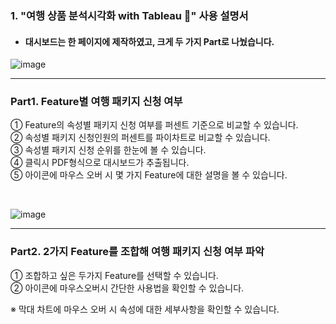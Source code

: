 ### 1. "여행 상품 분석시각화 with Tableau 🛫" 사용 설명서
* #### 대시보드는 한 페이지에 제작하였고, 크게 두 가지 Part로 나눴습니다.


![image](https://lh3.googleusercontent.com/fife/AMPSeme74ZIttEG71rHQD2Z4saHw2B6f6YrLxT_ZGoeZYcsvJ4AIMCzhhybjIJ1LKHkooowB-8szR1plNNU2PS83R86ry5Lj5dLF62rIGkZOW2j_RBonVG87aK0IKIk9Vm1LBpCPtBZjzZUiClecXi21HfxHDLL5cnqKQRJNiRZ-PUoKUx5GHEK-Xf3vNRstgID-MHdc790CgIHIWJtLEeunc2K707RnzAI2-CxOb8pnCa05gNemQLAW3DZ9FVaI_4vvM-56jnJv34720VobMg315L3pifk9gX3_PoEnDMiandXCkGmuzjU0uwpMXxprWgdzwS8xP1pQl6UwGPMuyEgtM5VHmzL5brAUUSit9QW6m1ueIWAz2VR5IvGzjcBxFZDJiMOXQLXjMgCezwpQ9-G3u0Zu4YVBHAG4fJbCeFfEYDOfMw_OUi35pIRUp1JwiXib8nCTIMdMwdUPzHt1T6FlHDHXSZqYfWXK14S7u0czLuKx5SYHz1bD_F83cTGqvD44FwZVbhi9JVIkzQhJSzJC5Bn82cEzX4FdxIawfAAR6L8kA1VAO1ESlSThU4w52Zi6G3RN54a0C6-9xVHPEgolHJvJLqsRdEtBVCnktbCf338RBgfASz5uL37Bzfkxm7rxflImsxRCJCEhUsRxc3pz-sduYPBPyApDCyWkcaGoj7r7J-kX0RWR8fzn-VEM7MLhfKM4bpHjOP-kbfR1DKPwi3_SQLbNZV_xhP7F8xd_5egx8ydbpfk-TVHhWHKp7Lb4vRSEYAwexEqRKGBTVRyzUADQ9_Rc3SAnaqZCIfvjb8qnMBrPIyNbekbDs6MT9OQJZAUQ-vJhAklaCR-GAB8OvbfAg6Qao0HN_Kb6lig-q9GiGA0qEWJRxjPs9k12YtcF5aBvAVLJODvwfFFWu6hIojpnDQVol49bhW4MaqqUVRyhMoywkDBgzP0qdRdC8K5YD4VP0N4EC54OvDDKfCNB6S1hYuYPoNnJh9uWsW2vu8PoVj43eG8IfsQxXmcnAFlsrqSbvEA-G03t_Q-6uTtsFw0AkaJ3UsQbhsyPcrbrFY_8rngQEpX-fo_V6O_N7h5EFzcB3Ucyrgq4tvG423zffk1qocefbEqiUto3yWZdyEzjFsA_Cbbi-y63JeqXIoiOkwSWIwYu_rKkLfTPsp2Ztvig2kPnHmwazm6sGJnJi0z2XJ1pCXjQ1iSevH-6jddlu6BqCaqYxv6ZG4TjEiEN_b_0_Pg7i5Uj9BL4RWulSxxabLIg9oPhAlZ1GIXfuYev3SoQ7SuhWhhinBvPi7F0HQ9KoOknp8ulkG5DrPvO3Hc44xs0o4HluYy08FBRzNHCR4DtUtiMwHU4RKGgWG95BUGGBcCqUBW4t9srxSevY8ZVQKNCMUV8z7G13HplPqXP2_z1ry6pFWRDCqsUxmd_xYGH1tQeMbdvfrxXoNs6Z7Z10sGOWcDCAIaL2ryiTyZaeXw-SFNxhWy7QXS1uRrihgGBC3NF=w1919-h1021)  
<hr>

### Part1. Feature별 여행 패키지 신청 여부 
 ① Feature의 속성별 패키지 신청 여부를 퍼센트 기준으로 비교할 수 있습니다.  
 ② 속성별 패키지 신청인원의 퍼센트를 파이차트로 비교할 수 있습니다.  
 ③ 속성별 패키지 신청 순위를 한눈에 볼 수 있습니다.  
 ④ 클릭시 PDF형식으로 대시보드가 추출됩니다.  
 ⑤ 아이콘에 마우스 오버 시 몇 가지 Feature에 대한 설명을 볼 수 있습니다.   

<br>

![image](https://oopy.lazyrockets.com/api/v2/notion/image?src=https%3A%2F%2Fs3-us-west-2.amazonaws.com%2Fsecure.notion-static.com%2Fa47ef8be-9fea-4e20-9d82-772c9e16e190%2F%25EB%258B%25A4%25EC%259A%25B4%25EB%25A1%259C%25EB%2593%259C_(1).png&blockId=22f17663-bf83-49f7-9b17-44f404501519)
<hr>

 ### Part2. 2가지 Feature를 조합해 여행 패키지 신청 여부 파악  
 ① 조합하고 싶은 두가지 Feature를 선택할 수 있습니다.  
 ② 아이콘에 마우스오버시 간단한 사용법을 확인할 수 있습니다.  
   
 ※ 막대 차트에 마우스 오버 시 속성에 대한 세부사항을 확인할 수 있습니다.  
